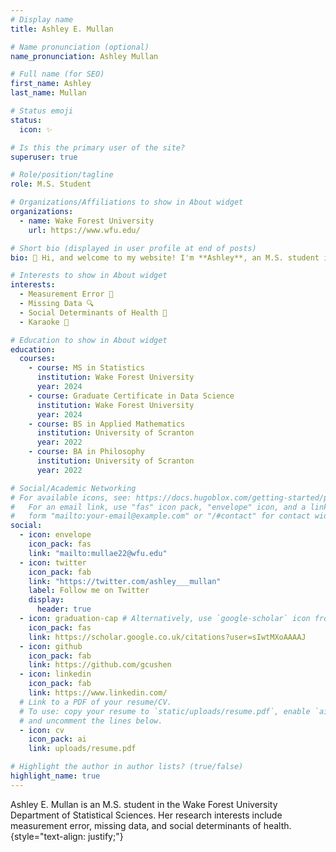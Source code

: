 ```yaml
---
# Display name
title: Ashley E. Mullan

# Name pronunciation (optional)
name_pronunciation: Ashley Mullan

# Full name (for SEO)
first_name: Ashley
last_name: Mullan

# Status emoji
status:
  icon: ✨

# Is this the primary user of the site?
superuser: true

# Role/position/tagline
role: M.S. Student

# Organizations/Affiliations to show in About widget
organizations:
  - name: Wake Forest University
    url: https://www.wfu.edu/

# Short bio (displayed in user profile at end of posts)
bio: 👋 Hi, and welcome to my website! I'm **Ashley**, an M.S. student in the [Department of Statistical Sciences](https://stats.wfu.edu/) at Wake Forest University. I currently work with [Dr. Sarah Lotspeich](https://www.sarahlotspeich.com/) on methods to handle measurement error and their exciting applications to the study of local food access. I 💖 working with data and talking about sitcoms and romcoms, sometimes even [at the same time](https://drive.google.com/file/d/1bRwA-At8TQ853uAKEudn6Ol84eFd4LJp/view?usp=sharing)!

# Interests to show in About widget
interests:
  - Measurement Error 📏
  - Missing Data 🔍
  - Social Determinants of Health 🍎
  - Karaoke 🎤

# Education to show in About widget
education:
  courses:
    - course: MS in Statistics
      institution: Wake Forest University
      year: 2024
    - course: Graduate Certificate in Data Science
      institution: Wake Forest University
      year: 2024
    - course: BS in Applied Mathematics
      institution: University of Scranton
      year: 2022
    - course: BA in Philosophy
      institution: University of Scranton
      year: 2022

# Social/Academic Networking
# For available icons, see: https://docs.hugoblox.com/getting-started/page-builder/#icons
#   For an email link, use "fas" icon pack, "envelope" icon, and a link in the
#   form "mailto:your-email@example.com" or "/#contact" for contact widget.
social:
  - icon: envelope
    icon_pack: fas
    link: "mailto:mullae22@wfu.edu"
  - icon: twitter
    icon_pack: fab
    link: "https://twitter.com/ashley___mullan"
    label: Follow me on Twitter
    display:
      header: true
  - icon: graduation-cap # Alternatively, use `google-scholar` icon from `ai` icon pack
    icon_pack: fas
    link: https://scholar.google.co.uk/citations?user=sIwtMXoAAAAJ
  - icon: github
    icon_pack: fab
    link: https://github.com/gcushen
  - icon: linkedin
    icon_pack: fab
    link: https://www.linkedin.com/
  # Link to a PDF of your resume/CV.
  # To use: copy your resume to `static/uploads/resume.pdf`, enable `ai` icons in `params.yaml`,
  # and uncomment the lines below.
  - icon: cv
    icon_pack: ai
    link: uploads/resume.pdf

# Highlight the author in author lists? (true/false)
highlight_name: true
---
```


Ashley E. Mullan is an M.S. student in the Wake Forest University Department of Statistical Sciences. Her research interests include measurement error, missing data, and social determinants of health. 
{style="text-align: justify;"}
